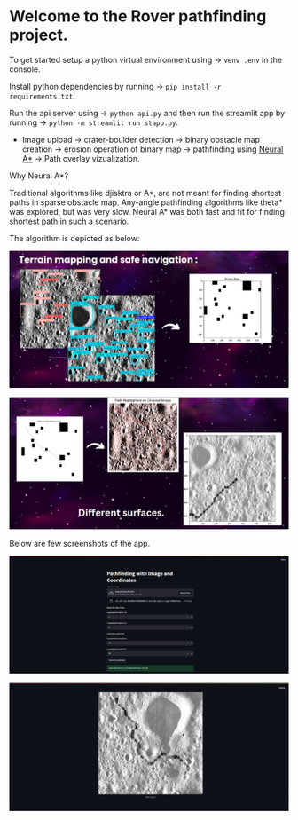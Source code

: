 # Welcome to the Rover pathfinding project.

To get started setup a python virtual environment using -> `venv .env` in the console.

Install python dependencies by running -> `pip install -r requirements.txt`.

Run the api server using -> `python api.py` and then run the streamlit app by running -> `python -m streamlit run stapp.py`.

- Image upload -> crater-boulder detection -> binary obstacle map creation -> erosion operation of binary map -> pathfinding using [Neural A*](https://omron-sinicx.github.io/neural-astar/)  -> Path overlay vizualization.

Why Neural A*?

Traditional algorithms like djisktra or A*, are not meant for finding shortest paths in sparse obstacle map. Any-angle pathfinding algorithms like theta* was explored, but was very slow. Neural A* was both fast and fit for finding shortest path in such a scenario.

The algorithm is depicted as below:

![Explaination page 1](assets/Roverexp_1.png)

![Explaination page 2](assets/Roverexp_2.png)

Below are few screenshots of the app. 

![App screen](assets/appscr.png)

![Rover path output](assets/output1.png)
